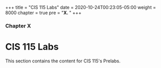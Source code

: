 +++
title = "CIS 115 Labs"
date = 2020-10-24T00:23:05-05:00
weight = 8000
chapter = true
pre = "<b>X. </b>"
+++

### Chapter X

# CIS 115 Labs

This section contains the content for CIS 115's Prelabs.